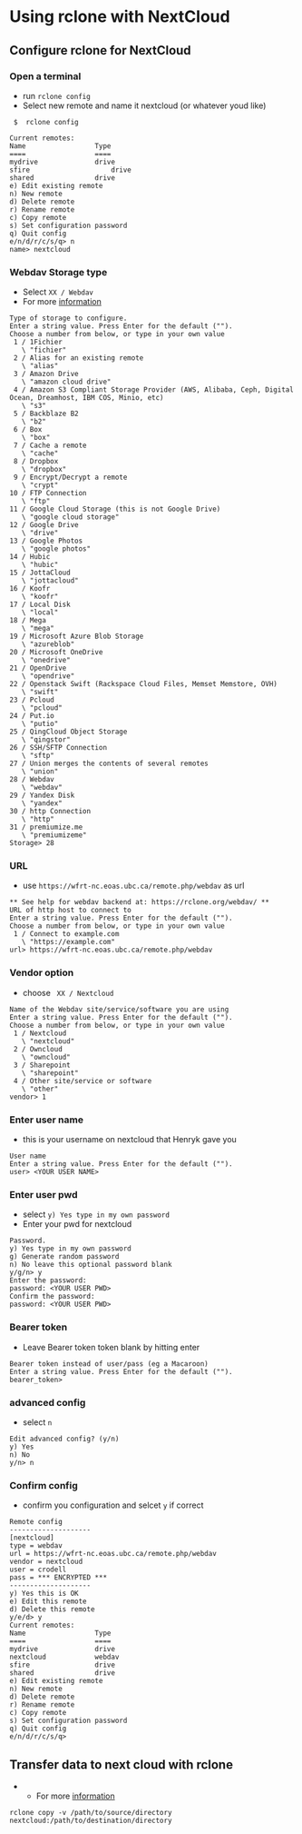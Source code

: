 # Using rclone with NextCloud
## Configure rclone for NextCloud
### Open a terminal
- run `rclone config`
- Select new remote and name it nextcloud (or whatever youd like)
``````
 $  rclone config

Current remotes:
Name                 Type
====                 ====
mydrive              drive
sfire                    drive
shared               drive
e) Edit existing remote
n) New remote
d) Delete remote
r) Rename remote
c) Copy remote
s) Set configuration password
q) Quit config
e/n/d/r/c/s/q> n
name> nextcloud
``````

### Webdav Storage type
- Select `XX / Webdav`
- For more [information](https://rclone.org/webdav/)

``````
Type of storage to configure.
Enter a string value. Press Enter for the default ("").
Choose a number from below, or type in your own value
 1 / 1Fichier
   \ "fichier"
 2 / Alias for an existing remote
   \ "alias"
 3 / Amazon Drive
   \ "amazon cloud drive"
 4 / Amazon S3 Compliant Storage Provider (AWS, Alibaba, Ceph, Digital Ocean, Dreamhost, IBM COS, Minio, etc)
   \ "s3"
 5 / Backblaze B2
   \ "b2"
 6 / Box
   \ "box"
 7 / Cache a remote
   \ "cache"
 8 / Dropbox
   \ "dropbox"
 9 / Encrypt/Decrypt a remote
   \ "crypt"
10 / FTP Connection
   \ "ftp"
11 / Google Cloud Storage (this is not Google Drive)
   \ "google cloud storage"
12 / Google Drive
   \ "drive"
13 / Google Photos
   \ "google photos"
14 / Hubic
   \ "hubic"
15 / JottaCloud
   \ "jottacloud"
16 / Koofr
   \ "koofr"
17 / Local Disk
   \ "local"
18 / Mega
   \ "mega"
19 / Microsoft Azure Blob Storage
   \ "azureblob"
20 / Microsoft OneDrive
   \ "onedrive"
21 / OpenDrive
   \ "opendrive"
22 / Openstack Swift (Rackspace Cloud Files, Memset Memstore, OVH)
   \ "swift"
23 / Pcloud
   \ "pcloud"
24 / Put.io
   \ "putio"
25 / QingCloud Object Storage
   \ "qingstor"
26 / SSH/SFTP Connection
   \ "sftp"
27 / Union merges the contents of several remotes
   \ "union"
28 / Webdav
   \ "webdav"
29 / Yandex Disk
   \ "yandex"
30 / http Connection
   \ "http"
31 / premiumize.me
   \ "premiumizeme"
Storage> 28

``````
### URL
- use `https://wfrt-nc.eoas.ubc.ca/remote.php/webdav` as url
``````
** See help for webdav backend at: https://rclone.org/webdav/ **
URL of http host to connect to
Enter a string value. Press Enter for the default ("").
Choose a number from below, or type in your own value
 1 / Connect to example.com
   \ "https://example.com"
url> https://wfrt-nc.eoas.ubc.ca/remote.php/webdav

``````
### Vendor option
- choose ` XX / Nextcloud`
``````
Name of the Webdav site/service/software you are using
Enter a string value. Press Enter for the default ("").
Choose a number from below, or type in your own value
 1 / Nextcloud
   \ "nextcloud"
 2 / Owncloud
   \ "owncloud"
 3 / Sharepoint
   \ "sharepoint"
 4 / Other site/service or software
   \ "other"
vendor> 1

``````
### Enter user name
- this is your username on nextcloud that Henryk gave you
``````
User name
Enter a string value. Press Enter for the default ("").
user> <YOUR USER NAME>

``````
### Enter user pwd
- select `y) Yes type in my own password`
- Enter your pwd for nextcloud

``````
Password.
y) Yes type in my own password
g) Generate random password
n) No leave this optional password blank
y/g/n> y
Enter the password:
password: <YOUR USER PWD>
Confirm the password:
password: <YOUR USER PWD>

``````
### Bearer token
- Leave Bearer token token blank by hitting enter
``````
Bearer token instead of user/pass (eg a Macaroon)
Enter a string value. Press Enter for the default ("").
bearer_token>

``````
### advanced config
- select `n`
``````
Edit advanced config? (y/n)
y) Yes
n) No
y/n> n

``````

### Confirm config
- confirm you configuration and selcet `y` if correct

``````
Remote config
--------------------
[nextcloud]
type = webdav
url = https://wfrt-nc.eoas.ubc.ca/remote.php/webdav
vendor = nextcloud
user = crodell
pass = *** ENCRYPTED ***
--------------------
y) Yes this is OK
e) Edit this remote
d) Delete this remote
y/e/d> y
Current remotes:
Name                 Type
====                 ====
mydrive              drive
nextcloud            webdav
sfire                drive
shared               drive
e) Edit existing remote
n) New remote
d) Delete remote
r) Rename remote
c) Copy remote
s) Set configuration password
q) Quit config
e/n/d/r/c/s/q>
``````

## Transfer data to next cloud with rclone
- - For more [information](https://rclone.org/commands/rclone_copy/)
``````
rclone copy -v /path/to/source/directory nextcloud:/path/to/destination/directory
``````

